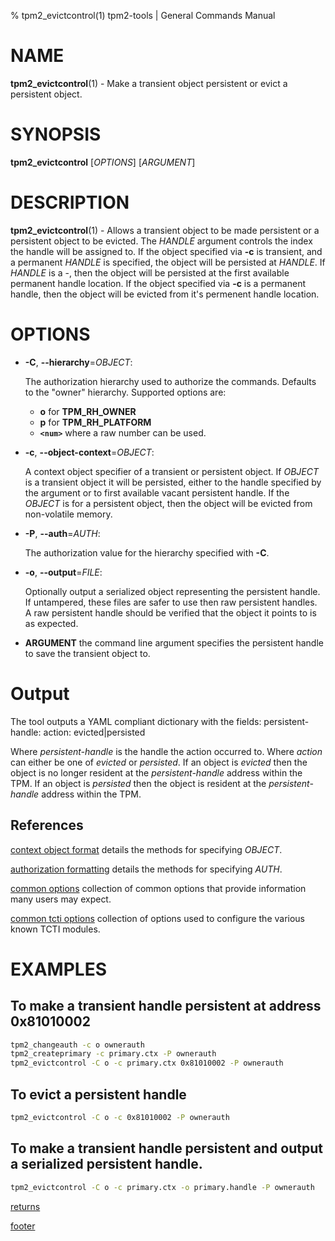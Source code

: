 % tpm2_evictcontrol(1) tpm2-tools | General Commands Manual

# NAME

**tpm2_evictcontrol**(1) - Make a transient object persistent or evict a
persistent object.

# SYNOPSIS

**tpm2_evictcontrol** [*OPTIONS*] [*ARGUMENT*]

# DESCRIPTION

**tpm2_evictcontrol**(1) - Allows a transient object to be made persistent or a
persistent object to
be evicted. The _HANDLE_ argument controls the index the handle will be assigned
to. If the object specified via **-c** is transient, and a permanent _HANDLE_ is
specified, the object will be persisted at _HANDLE_. If _HANDLE_ is a -, then
the object will be persisted at the first available permanent handle location.
If the object specified via **-c** is a permanent handle, then the object will
be evicted from it's permenent handle location.

# OPTIONS

  * **-C**, **\--hierarchy**=_OBJECT_:

    The authorization hierarchy used to authorize the commands. Defaults to the
    "owner" hierarchy. Supported options are:
      * **o** for **TPM_RH_OWNER**
      * **p** for **TPM_RH_PLATFORM**
      * **`<num>`** where a raw number can be used.

  * **-c**, **\--object-context**=_OBJECT_:

    A context object specifier of a transient or persistent object.
    If _OBJECT_ is a transient object it will be persisted, either to the handle
    specified by the argument or to first available vacant persistent handle.
    If the _OBJECT_ is for a persistent object, then the object will be evicted
    from non-volatile memory.

  * **-P**, **\--auth**=_AUTH_:

    The authorization value for the hierarchy specified with **-C**.

  * **-o**, **\--output**=_FILE_:

    Optionally output a serialized object representing the persistent handle.
    If untampered, these files are safer to use then raw persistent handles. A
    raw persistent handle should be verified that the object it points to is
    as expected.

  * **ARGUMENT** the command line argument specifies the persistent handle to
    save the transient object to.

# Output
The tool outputs a YAML compliant dictionary with the fields:
persistent-handle: <handle>
action: evicted|persisted

Where *persistent-handle* is the handle the action occurred to.
Where *action* can either be one of *evicted* or *persisted*. If an object is
*evicted* then the object is no longer resident at the *persistent-handle*
address within the TPM. If an object is *persisted* then the object is resident
at the *persistent-handle* address within the TPM.

## References

[context object format](common/ctxobj.md) details the methods for specifying
_OBJECT_.

[authorization formatting](common/authorizations.md) details the methods for
specifying _AUTH_.

[common options](common/options.md) collection of common options that provide
information many users may expect.

[common tcti options](common/tcti.md) collection of options used to configure
the various known TCTI modules.

# EXAMPLES

## To make a transient handle persistent at address 0x81010002
```bash
tpm2_changeauth -c o ownerauth
tpm2_createprimary -c primary.ctx -P ownerauth
tpm2_evictcontrol -C o -c primary.ctx 0x81010002 -P ownerauth
```

## To evict a persistent handle
```bash
tpm2_evictcontrol -C o -c 0x81010002 -P ownerauth
```

## To make a transient handle persistent and output a serialized persistent handle.
```bash
tpm2_evictcontrol -C o -c primary.ctx -o primary.handle -P ownerauth
```

[returns](common/returns.md)

[footer](common/footer.md)
